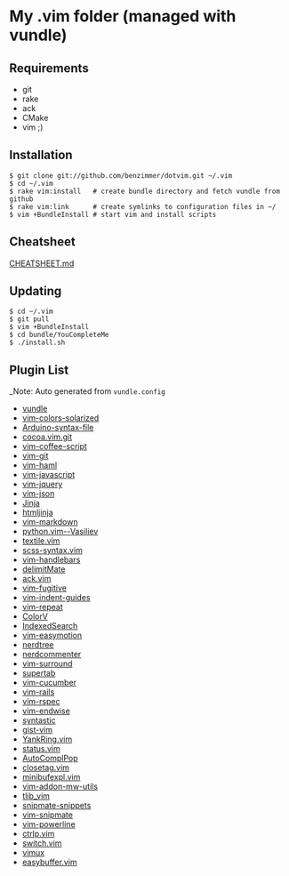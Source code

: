 # My .vim folder (managed with vundle)

## Requirements

* git
* rake
* ack
* CMake
* vim ;)

## Installation
    $ git clone git://github.com/benzimmer/dotvim.git ~/.vim
    $ cd ~/.vim
    $ rake vim:install   # create bundle directory and fetch vundle from github
    $ rake vim:link      # create symlinks to configuration files in ~/
    $ vim +BundleInstall # start vim and install scripts

## Cheatsheet

[CHEATSHEET.md](https://github.com/benzimmer/dotvim/blob/master/CHEATSHEET.md)

## Updating

    $ cd ~/.vim
    $ git pull
    $ vim +BundleInstall
    $ cd bundle/YouCompleteMe
    $ ./install.sh

## Plugin List

_Note: Auto generated from `vundle.config`


 * [vundle](https://github.com/gmarik/vundle)
 * [vim-colors-solarized](https://github.com/altercation/vim-colors-solarized)
 * [Arduino-syntax-file](https://github.com/vim-scripts/Arduino-syntax-file)
 * [cocoa.vim.git](https://github.com/jgoulah/cocoa.vim.git)
 * [vim-coffee-script](https://github.com/kchmck/vim-coffee-script)
 * [vim-git](https://github.com/tpope/vim-git)
 * [vim-haml](https://github.com/tpope/vim-haml)
 * [vim-javascript](https://github.com/pangloss/vim-javascript)
 * [vim-jquery](https://github.com/itspriddle/vim-jquery)
 * [vim-json](https://github.com/leshill/vim-json)
 * [Jinja](https://github.com/vim-scripts/Jinja)
 * [htmljinja](https://github.com/estin/htmljinja)
 * [vim-markdown](https://github.com/tpope/vim-markdown)
 * [python.vim--Vasiliev](https://github.com/vim-scripts/python.vim--Vasiliev)
 * [textile.vim](https://github.com/timcharper/textile.vim)
 * [scss-syntax.vim](https://github.com/cakebaker/scss-syntax.vim)
 * [vim-handlebars](https://github.com/nono/vim-handlebars)
 * [delimitMate](https://github.com/Raimondi/delimitMate)
 * [ack.vim](https://github.com/mileszs/ack.vim)
 * [vim-fugitive](https://github.com/tpope/vim-fugitive)
 * [vim-indent-guides](https://github.com/mutewinter/vim-indent-guides)
 * [vim-repeat](https://github.com/tpope/vim-repeat)
 * [ColorV](https://github.com/Rykka/ColorV)
 * [IndexedSearch](https://github.com/vim-scripts/IndexedSearch)
 * [vim-easymotion](https://github.com/Lokaltog/vim-easymotion)
 * [nerdtree](https://github.com/scrooloose/nerdtree)
 * [nerdcommenter](https://github.com/ddollar/nerdcommenter)
 * [vim-surround](https://github.com/tpope/vim-surround)
 * [supertab](https://github.com/ervandew/supertab)
 * [vim-cucumber](https://github.com/tpope/vim-cucumber)
 * [vim-rails](https://github.com/tpope/vim-rails)
 * [vim-rspec](https://github.com/taq/vim-rspec)
 * [vim-endwise](https://github.com/tpope/vim-endwise)
 * [syntastic](https://github.com/scrooloose/syntastic)
 * [gist-vim](https://github.com/mattn/gist-vim)
 * [YankRing.vim](https://github.com/vim-scripts/YankRing.vim)
 * [status.vim](https://github.com/dickeytk/status.vim)
 * [AutoComplPop](https://github.com/vim-scripts/AutoComplPop)
 * [closetag.vim](https://github.com/vim-scripts/closetag.vim)
 * [minibufexpl.vim](https://github.com/fholgado/minibufexpl.vim)
 * [vim-addon-mw-utils](https://github.com/MarcWeber/vim-addon-mw-utils)
 * [tlib_vim](https://github.com/tomtom/tlib_vim)
 * [snipmate-snippets](https://github.com/honza/snipmate-snippets)
 * [vim-snipmate](https://github.com/garbas/vim-snipmate)
 * [vim-powerline](https://github.com/Lokaltog/vim-powerline)
 * [ctrlp.vim](https://github.com/kien/ctrlp.vim)
 * [switch.vim](https://github.com/AndrewRadev/switch.vim)
 * [vimux](https://github.com/benmills/vimux)
 * [easybuffer.vim](https://github.com/troydm/easybuffer.vim)
